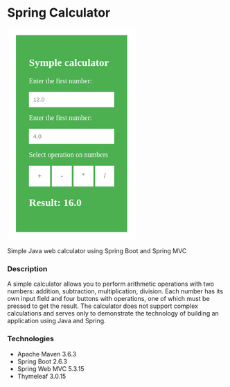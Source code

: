 # Spring Calculator
![Screenshot](https://github.com/mifadeev/Spring-Calculator/blob/main/springCalculator/Screenshot/Screenshot.png)

 Simple Java web calculator using Spring Boot and Spring MVC
 
 ### Description
 
A simple calculator allows you to perform arithmetic operations with two numbers: addition, subtraction, multiplication, division. Each number has its own input field and four buttons with operations, one of which must be pressed to get the result.
The calculator does not support complex calculations and serves only to demonstrate the technology of building an application using Java and Spring.

### Technologies

* Apache Maven 3.6.3
* Spring Boot 2.6.3
* Spring Web MVC 5.3.15
* Thymeleaf 3.0.15
 
